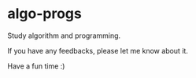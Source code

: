 # algo-progs
Study algorithm and programming.

If you have any feedbacks, please let me know about it.

Have a fun time :)
